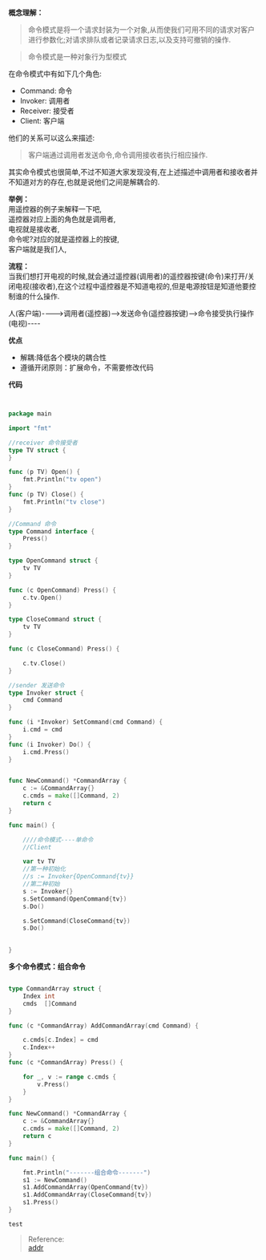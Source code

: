 

<p><strong>概念理解：</strong></p>
<blockquote>
<p>命令模式是将一个请求封装为一个对象,从而使我们可用不同的请求对客户进行参数化;对请求排队或者记录请求日志,以及支持可撤销的操作.</p>
</blockquote>
<blockquote>
<p>命令模式是一种对象行为型模式</p>
</blockquote>
<p>在命令模式中有如下几个角色:</p>
<ul>
<li>Command: 命令</li>
<li>Invoker: 调用者</li>
<li>Receiver: 接受者</li>
<li>Client: 客户端</li>
</ul>
<p>他们的关系可以这么来描述:</p>
<blockquote>
<p>客户端通过调用者发送命令,命令调用接收者执行相应操作.</p>
</blockquote>
<p>其实命令模式也很简单,不过不知道大家发现没有,在上述描述中调用者和接收者并不知道对方的存在,也就是说他们之间是解耦合的.</p>
<p><strong>举例：</strong><br>
用遥控器的例子来解释一下吧,<br>
遥控器对应上面的角色就是调用者,<br>
电视就是接收者,<br>
命令呢?对应的就是遥控器上的按键,<br>
客户端就是我们人,</p>
<p><strong>流程：</strong><br>
当我们想打开电视的时候,就会通过遥控器(调用者)的遥控器按键(命令)来打开/关闭电视(接收者),在这个过程中遥控器是不知道电视的,但是电源按钮是知道他要控制谁的什么操作.</p>
<p>人(客户端)----&gt;调用者(遥控器)—&gt;发送命令(遥控器按键)—&gt;命令接受执行操作(电视)----</p>
<p><strong>优点</strong></p>
<ul>
<li>解耦:降低各个模块的耦合性</li>
<li>遵循开闭原则：扩展命令，不需要修改代码</li>
</ul>
<p><strong>代码</strong></p>

~~~go


package main

import "fmt"

//receiver 命令接受者
type TV struct {
}

func (p TV) Open() {
	fmt.Println("tv open")
}
func (p TV) Close() {
	fmt.Println("tv close")
}

//Command 命令
type Command interface {
	Press()
}

type OpenCommand struct {
	tv TV
}

func (c OpenCommand) Press() {
	c.tv.Open()
}

type CloseCommand struct {
	tv TV
}

func (c CloseCommand) Press() {

	c.tv.Close()
}

//sender 发送命令
type Invoker struct {
	cmd Command
}

func (i *Invoker) SetCommand(cmd Command) {
	i.cmd = cmd
}
func (i Invoker) Do() {
	i.cmd.Press()
}


func NewCommand() *CommandArray {
	c := &CommandArray{}
	c.cmds = make([]Command, 2)
	return c
}

func main() {

	////命令模式----单命令
	//Client

	var tv TV
	//第一种初始化
	//s := Invoker{OpenCommand{tv}}
	//第二种初始
	s := Invoker{}
	s.SetCommand(OpenCommand{tv})
	s.Do()

	s.SetCommand(CloseCommand{tv})
	s.Do()

	
}

~~~

<p><strong>多个命令模式：组合命令</strong></p>

~~~ go

type CommandArray struct {
	Index int
	cmds  []Command
}

func (c *CommandArray) AddCommandArray(cmd Command) {

	c.cmds[c.Index] = cmd
	c.Index++
}
func (c *CommandArray) Press() {

	for _, v := range c.cmds {
		v.Press()
	}
}

func NewCommand() *CommandArray {
	c := &CommandArray{}
	c.cmds = make([]Command, 2)
	return c
}

func main() {

	fmt.Println("-------组合命令-------")
	s1 := NewCommand()
	s1.AddCommandArray(OpenCommand{tv})
	s1.AddCommandArray(CloseCommand{tv})
	s1.Press()
}

~~~

~~~
test
~~~

<blockquote>
<p>Reference:<br>
<a href="https://blog.csdn.net/qibin0506/article/details/50812611">addr</a></p>
</blockquote>

